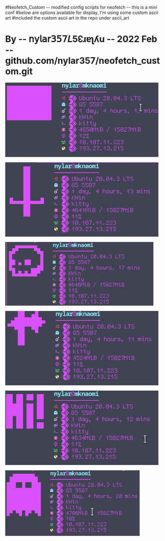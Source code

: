#Neofetch_Custom -- modified config scripts for neofetch -- this is a mini conf
#below are options available for display, I'm using some custom ascii art 
#included the custom ascii art in the repo under ascii_art 
# By -- 𝗇𝗒𝗅𝖺𝗋𝟥𝟧𝟩𝘓5↋ɹɐʅʎu --  2022 Feb -- github.com/nylar357/neofetch_custom.git 

![prevuew](img/wall.png)

![prevuew](img/sword.png)

![prevuew](img/skull.png)


![prevuew](img/haxe.png)

![prevuew](img/hi!.png)


![prevuew](img/ghost.png)
